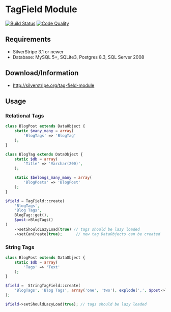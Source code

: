 # TagField Module

[![Build Status](http://img.shields.io/travis/silverstripe-labs/silverstripe-tagfield.svg?style=flat-square)](https://travis-ci.org/silverstripe-labs/silverstripe-tagfield)
[![Code Quality](http://img.shields.io/scrutinizer/g/silverstripe-labs/silverstripe-tagfield.svg?style=flat-square)](https://scrutinizer-ci.com/g/silverstripe-labs/silverstripe-tagfield)

## Requirements

* SilverStripe 3.1 or newer
* Database: MySQL 5+, SQLite3, Postgres 8.3, SQL Server 2008

## Download/Information

* http://silverstripe.org/tag-field-module

## Usage

### Relational Tags

```php
class BlogPost extends DataObject {
	static $many_many = array(
		'BlogTags' => 'BlogTag'
	);
}
```

```php
class BlogTag extends DataObject {
	static $db = array(
		'Title' => 'Varchar(200)',
	);

	static $belongs_many_many = array(
		'BlogPosts' => 'BlogPost'
	);
}
```

```php
$field = TagField::create(
	'BlogTags',
	'Blog Tags',
	BlogTag::get(),
	$post->BlogTags()
)
	->setShouldLazyLoad(true) // tags should be lazy loaded
	->setCanCreate(true);      // new tag DataObjects can be created
```

### String Tags

```php
class BlogPost extends DataObject {
	static $db = array(
		'Tags' => 'Text'
	);
}
```

```php
$field =  StringTagField::create(
	'BlogTags', 'Blog Tags', array('one', 'two'), explode(',', $post->Tags)
);

$field->setShouldLazyLoad(true); // tags should be lazy loaded
```
